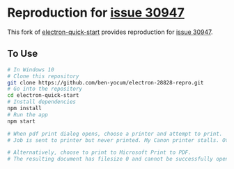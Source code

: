 # Reproduction for [issue 30947](https://github.com/electron/electron/issues/30947)

This fork of [electron-quick-start](https://github.com/electron/electron-quick-start) provides reproduction for [issue 30947](https://github.com/electron/electron/issues/30947).

## To Use

```bash
# In Windows 10
# Clone this repository
git clone https://github.com/ben-yocum/electron-28828-repro.git
# Go into the repository
cd electron-quick-start
# Install dependencies
npm install
# Run the app
npm start

# When pdf print dialog opens, choose a printer and attempt to print.
# Job is sent to printer but never printed. My Canon printer stalls. Other printers may print a blank page or throw an error.

# Alternatively, choose to print to Microsoft Print to PDF.
# The resulting document has filesize 0 and cannot be successfully opened by any pdf viewer.
```
